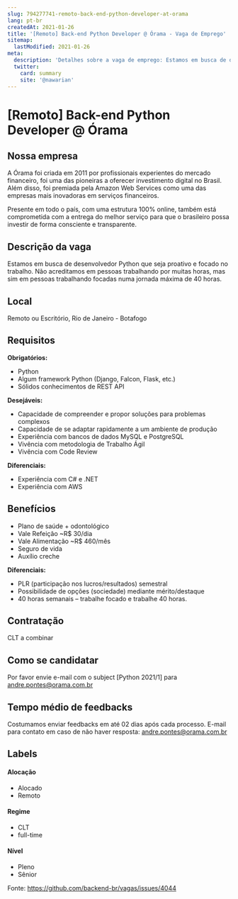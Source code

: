 ```yaml
---
slug: 794277741-remoto-back-end-python-developer-at-orama
lang: pt-br
createdAt: 2021-01-26
title: '[Remoto] Back-end Python Developer @ Órama - Vaga de Emprego'
sitemap:
  lastModified: 2021-01-26
meta:
  description: 'Detalhes sobre a vaga de emprego: Estamos em busca de desenvolvedor Python que seja proativo e focado no trabalho. Não acreditamos em pessoas trabalhando por muitas horas, mas sim em pessoas trabalhando focadas numa jornada máxima de 40 horas.'
  twitter:
    card: summary
    site: '@nawarian'
---
```


# [Remoto] Back-end Python Developer @ Órama

<!--
==================================================
Caso a vaga for remoto durante a pandemia informar no texto "Remoto durante o covid"
==================================================
-->
<!-- 
==================================================
POR FAVOR, SÓ POSTE SE A VAGA FOR PARA BACK-END!

Não faça distinção de gênero no título da vaga.

Use: "Back-End Developer" ao invés de 
"Desenvolvedor Back-End" \o/

Exemplo: `[São Paulo] Back-End Developer @ NOME DA EMPRESA`
==================================================
-->
<!--
==================================================
Caso a vaga for remoto durante a pandemia deixar a linha abaixo
==================================================
-->

## Nossa empresa

A Órama foi criada em 2011 por profissionais experientes do mercado financeiro, foi uma das pioneiras a oferecer investimento digital no Brasil. Além disso, foi premiada pela Amazon Web Services como uma das empresas mais inovadoras em serviços financeiros.

Presente em todo o país, com uma estrutura 100% online, também está comprometida com a entrega do melhor serviço para que o brasileiro possa investir de forma consciente e transparente.

## Descrição da vaga

Estamos em busca de desenvolvedor Python que seja proativo e focado no trabalho. Não acreditamos em pessoas trabalhando por muitas horas, mas sim em pessoas trabalhando focadas numa jornada máxima de 40 horas.

## Local

Remoto ou Escritório, Rio de Janeiro - Botafogo

## Requisitos

**Obrigatórios:**
- Python
- Algum framework Python (Django, Falcon, Flask, etc.)
- Sólidos conhecimentos de REST API


**Desejáveis:**
- Capacidade de compreender e propor soluções para problemas complexos
- Capacidade de se adaptar rapidamente a um ambiente de produção
- Experiência com bancos de dados MySQL e PostgreSQL
- Vivência com metodologia de Trabalho Ágil
- Vivência com Code Review

**Diferenciais:**
- Experiência com C# e .NET
- Experiência com AWS

## Benefícios

- Plano de saúde + odontológico
- Vale Refeição ~R$ 30/dia
- Vale Alimentação ~R$ 460/mês
- Seguro de vida
- Auxílio creche


**Diferenciais:**
- PLR (participação nos lucros/resultados) semestral
- Possibilidade de opções (sociedade) mediante mérito/destaque
- 40 horas semanais – trabalhe focado e trabalhe 40 horas.

## Contratação

CLT a combinar

## Como se candidatar

Por favor envie e-mail com o subject [Python 2021/1] para andre.pontes@orama.com.br

## Tempo médio de feedbacks

Costumamos enviar feedbacks em até 02 dias após cada processo.
E-mail para contato em caso de não haver resposta: andre.pontes@orama.com.br

## Labels
<!-- retire os labels que não fazem sentido à vaga -->

#### Alocação
- Alocado
- Remoto

#### Regime
- CLT 
- full-time

#### Nível
- Pleno
- Sênior

Fonte: https://github.com/backend-br/vagas/issues/4044